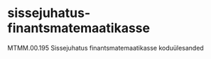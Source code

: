 sissejuhatus-finantsmatemaatikasse
==================================

MTMM.00.195 Sissejuhatus finantsmatemaatikasse koduülesanded
